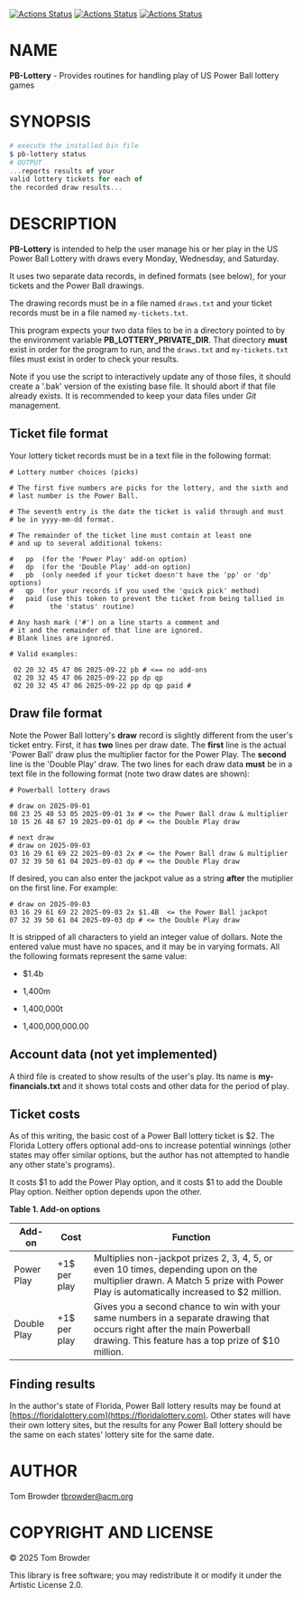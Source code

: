 [![Actions Status](https://github.com/tbrowder/PB-Lottery/actions/workflows/linux.yml/badge.svg)](https://github.com/tbrowder/PB-Lottery/actions) [![Actions Status](https://github.com/tbrowder/PB-Lottery/actions/workflows/macos.yml/badge.svg)](https://github.com/tbrowder/PB-Lottery/actions) [![Actions Status](https://github.com/tbrowder/PB-Lottery/actions/workflows/windows.yml/badge.svg)](https://github.com/tbrowder/PB-Lottery/actions)

NAME
====

**PB-Lottery** - Provides routines for handling play of US Power Ball lottery games

SYNOPSIS
========

```raku
# execute the installed bin file
$ pb-lottery status
# OUTPUT
...reports results of your
valid lottery tickets for each of
the recorded draw results...
```

DESCRIPTION
===========

**PB-Lottery** is intended to help the user manage his or her play in the US Power Ball Lottery with draws every Monday, Wednesday, and Saturday.

It uses two separate data records, in defined formats (see below), for your tickets and the Power Ball drawings.

The drawing records must be in a file named `draws.txt` and your ticket records must be in a file named `my-tickets.txt`.

This program expects your two data files to be in a directory pointed to by the environment variable **PB_LOTTERY_PRIVATE_DIR**. That directory **must** exist in order for the program to run, and the `draws.txt` and `my-tickets.txt` files must exist in order to check your results.

Note if you use the script to interactively update any of those files, it should create a '.bak' version of the existing base file. It should abort if that file already exists. It is recommended to keep your data files under *Git* management.

Ticket file format
------------------

Your lottery ticket records must be in a text file in the following format:

    # Lottery number choices (picks)

    # The first five numbers are picks for the lottery, and the sixth and
    # last number is the Power Ball.

    # The seventh entry is the date the ticket is valid through and must
    # be in yyyy-mm-dd format.

    # The remainder of the ticket line must contain at least one
    # and up to several additional tokens:

    #   pp  (for the 'Power Play' add-on option)
    #   dp  (for the 'Double Play' add-on option)
    #   pb  (only needed if your ticket doesn't have the 'pp' or 'dp' options)
    #   qp  (for your records if you used the 'quick pick' method)
    #   paid (use this token to prevent the ticket from being tallied in
    #         the 'status' routine)

    # Any hash mark ('#') on a line starts a comment and
    # it and the remainder of that line are ignored.
    # Blank lines are ignored.

    # Valid examples:

     02 20 32 45 47 06 2025-09-22 pb # <== no add-ons
     02 20 32 45 47 06 2025-09-22 pp dp qp
     02 20 32 45 47 06 2025-09-22 pp dp qp paid #

Draw file format
----------------

Note the Power Ball lottery's **draw** record is slightly different from the user's ticket entry. First, it has **two** lines per draw date. The **first** line is the actual 'Power Ball' draw plus the multiplier factor for the Power Play. The **second** line is the 'Double Play' draw. The two lines for each draw data **must** be in a text file in the following format (note two draw dates are shown):

    # Powerball lottery draws

    # draw on 2025-09-01
    08 23 25 40 53 05 2025-09-01 3x # <= the Power Ball draw & multiplier
    10 15 26 48 67 19 2025-09-01 dp # <= the Double Play draw

    # next draw
    # draw on 2025-09-03
    03 16 29 61 69 22 2025-09-03 2x # <= the Power Ball draw & multiplier
    07 32 39 50 61 04 2025-09-03 dp # <= the Double Play draw

If desired, you can also enter the jackpot value as a string **after** the mutiplier on the first line. For example:

    # draw on 2025-09-03
    03 16 29 61 69 22 2025-09-03 2x $1.4B  <= the Power Ball jackpot
    07 32 39 50 61 04 2025-09-03 dp # <= the Double Play draw

It is stripped of all characters to yield an integer value of dollars. Note the entered value must have no spaces, and it may be in varying formats. All the following formats represent the same value:

  * $1.4b

  * 1,400m

  * 1,400,000t

  * 1,400,000,000.00

Account data (not yet implemented)
----------------------------------

A third file is created to show results of the user's play. Its name is **my-financials.txt** and it shows total costs and other data for the period of play.

Ticket costs
------------

As of this writing, the basic cost of a Power Ball lottery ticket is $2. The Florida Lottery offers optional add-ons to increase potential winnings (other states may offer similar options, but the author has not attempted to handle any other state's programs).

It costs $1 to add the Power Play option, and it costs $1 to add the Double Play option. Neither option depends upon the other.

**Table 1. Add-on options**

<table class="pod-table">
<thead><tr>
<th>Add-on</th> <th>Cost</th> <th>Function</th>
</tr></thead>
<tbody>
<tr> <td>Power Play</td> <td>+1$ per play</td> <td>Multiplies non-jackpot prizes 2, 3, 4, 5, or even 10 times, depending upon on the multiplier drawn. A Match 5 prize with Power Play is automatically increased to $2 million.</td> </tr> <tr> <td>Double Play</td> <td>+1$ per play</td> <td>Gives you a second chance to win with your same numbers in a separate drawing that occurs right after the main Powerball drawing. This feature has a top prize of $10 million.</td> </tr>
</tbody>
</table>

Finding results
---------------

In the author's state of Florida, Power Ball lottery results may be found at [https://floridalottery.com](https://floridalottery.com). Other states will have their own lottery sites, but the results for any Power Ball lottery should be the same on each states' lottery site for the same date.

AUTHOR
======

Tom Browder <tbrowder@acm.org>

COPYRIGHT AND LICENSE
=====================

© 2025 Tom Browder

This library is free software; you may redistribute it or modify it under the Artistic License 2.0.

